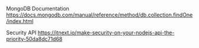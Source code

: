 MongoDB Documentation
https://docs.mongodb.com/manual/reference/method/db.collection.findOne/index.html

Security API
https://itnext.io/make-security-on-your-nodejs-api-the-priority-50da8dc71d68